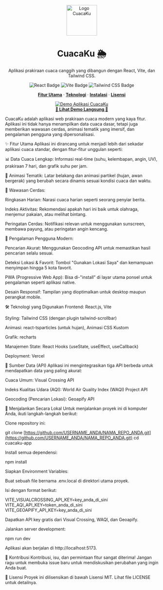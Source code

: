 <div align="center">
<img src="logo.png" alt="Logo CuacaKu" width="100"/>
<h1><b>CuacaKu 🌦️</b></h1>
<p>Aplikasi prakiraan cuaca canggih yang dibangun dengan React, Vite, dan Tailwind CSS.</p>

<p>
<img src="https://www.google.com/search?q=https://img.shields.io/badge/React-20232A%3Fstyle%3Dfor-the-badge%26logo%3Dreact%26logoColor%3D61DAFB" alt="React Badge"/>
<img src="https://www.google.com/search?q=https://img.shields.io/badge/Vite-B73BFE%3Fstyle%3Dfor-the-badge%26logo%3Dvite%26logoColor%3DFFD62E" alt="Vite Badge"/>
<img src="https://www.google.com/search?q=https://img.shields.io/badge/Tailwind_CSS-38B2AC%3Fstyle%3Dfor-the-badge%26logo%3Dtailwind-css%26logoColor%3Dwhite" alt="Tailwind CSS Badge"/>
</p>

<p>
<a href="#✨-fitur-utama"><strong>Fitur Utama</strong></a> ·
<a href="#🛠️-teknologi-yang-digunakan"><strong>Teknologi</strong></a> ·
<a href="#🚀-menjalankan-secara-lokal"><strong>Instalasi</strong></a> ·
<a href="#📄-lisensi"><strong>Lisensi</strong></a>
</p>
</div>

<div align="center">
<a href="https://URL_DEMO_VERCEL_ANDA.vercel.app/" target="_blank">
<img src="URL_SCREENSHOT_ATAU_GIF_DEMO_ANDA.gif" alt="Demo Aplikasi CuacaKu" />
<br/>
<strong>🚀 Lihat Demo Langsung 🚀</strong>
</a>
</div>

CuacaKu adalah aplikasi web prakiraan cuaca modern yang kaya fitur. Aplikasi ini tidak hanya menampilkan data cuaca dasar, tetapi juga memberikan wawasan cerdas, animasi tematik yang imersif, dan pengalaman pengguna yang dipersonalisasi.

✨ Fitur Utama
Aplikasi ini dirancang untuk menjadi lebih dari sekadar aplikasi cuaca standar, dengan fitur-fitur unggulan seperti:

📊 Data Cuaca Lengkap: Informasi real-time (suhu, kelembapan, angin, UV), prakiraan 7 hari, dan grafik suhu per jam.

🎨 Animasi Tematik: Latar belakang dan animasi partikel (hujan, awan bergerak) yang berubah secara dinamis sesuai kondisi cuaca dan waktu.

🧠 Wawasan Cerdas:

Ringkasan Harian: Narasi cuaca harian seperti seorang penyiar berita.

Indeks Aktivitas: Rekomendasi apakah hari ini baik untuk olahraga, menjemur pakaian, atau melihat bintang.

Peringatan Cerdas: Notifikasi relevan untuk menggunakan sunscreen, membawa payung, atau peringatan angin kencang.

📱 Pengalaman Pengguna Modern:

Pencarian Akurat: Menggunakan Geocoding API untuk memastikan hasil pencarian selalu sesuai.

Deteksi Lokasi & Favorit: Tombol "Gunakan Lokasi Saya" dan kemampuan menyimpan hingga 5 kota favorit.

PWA (Progressive Web App): Bisa di-"install" di layar utama ponsel untuk pengalaman seperti aplikasi native.

Desain Responsif: Tampilan yang dioptimalkan untuk desktop maupun perangkat mobile.

🛠️ Teknologi yang Digunakan
Frontend: React.js, Vite

Styling: Tailwind CSS (dengan plugin tailwind-scrollbar)

Animasi: react-tsparticles (untuk hujan), Animasi CSS Kustom

Grafik: recharts

Manajemen State: React Hooks (useState, useEffect, useCallback)

Deployment: Vercel

🔌 Sumber Data (API)
Aplikasi ini mengintegrasikan tiga API berbeda untuk mendapatkan data yang paling akurat:

Cuaca Umum: Visual Crossing API

Indeks Kualitas Udara (AQI): World Air Quality Index (WAQI) Project API

Geocoding (Pencarian Lokasi): Geoapify API

🚀 Menjalankan Secara Lokal
Untuk menjalankan proyek ini di komputer Anda, ikuti langkah-langkah berikut:

Clone repository ini:

git clone [https://github.com/USERNAME_ANDA/NAMA_REPO_ANDA.git](https://github.com/USERNAME_ANDA/NAMA_REPO_ANDA.git)
cd cuacaku-app

Install semua dependensi:

npm install

Siapkan Environment Variables:

Buat sebuah file bernama .env.local di direktori utama proyek.

Isi dengan format berikut:

VITE_VISUALCROSSING_API_KEY=key_anda_di_sini
VITE_AQI_API_KEY=token_anda_di_sini
VITE_GEOAPIFY_API_KEY=key_anda_di_sini

Dapatkan API key gratis dari Visual Crossing, WAQI, dan Geoapify.

Jalankan server development:

npm run dev

Aplikasi akan berjalan di http://localhost:5173.

🤝 Kontribusi
Kontribusi, isu, dan permintaan fitur sangat diterima! Jangan ragu untuk membuka issue baru untuk mendiskusikan perubahan yang ingin Anda buat.

📄 Lisensi
Proyek ini dilisensikan di bawah Lisensi MIT. Lihat file LICENSE untuk detailnya.
